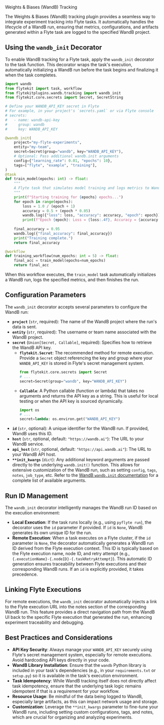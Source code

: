 
<!--
help_text: ''
key: summary_weights_&_biases_(wandb)_tracking_2cb60dfb-a1c9-4abe-9aa7-59db646a31ea
modules:
- flytekitplugins.wandb
- flytekitplugins.wandb.tracking
questions_to_answer: []
type: summary

-->
Weights & Biases (WandB) Tracking

The Weights & Biases (WandB) tracking plugin provides a seamless way to integrate experiment tracking into Flyte tasks. It automatically handles the lifecycle of a WandB run, ensuring that metrics, configurations, and artifacts generated within a Flyte task are logged to the specified WandB project.

## Using the `wandb_init` Decorator

To enable WandB tracking for a Flyte task, apply the `wandb_init` decorator to the task function. This decorator wraps the task's execution, automatically initializing a WandB run before the task begins and finalizing it when the task completes.

```python
import wandb
from flytekit import task, workflow
from flytekitplugins.wandb.tracking import wandb_init
from flytekit.core.secrets import Secret, SecretString

# Define your WANDB_API_KEY secret in Flyte
# For example, in your project's `secrets.yaml` or via Flyte console
# secrets:
#   - name: wandb-api-key
#     group: wandb
#     key: WANDB_API_KEY

@wandb_init(
    project="my-flyte-experiments",
    entity="my-team",
    secret=Secret(group="wandb", key="WANDB_API_KEY"),
    # Optional: Pass additional wandb.init arguments
    config={"learning_rate": 0.01, "epochs": 10},
    tags=["flyte", "example", "training"],
)
@task
def train_model(epochs: int) -> float:
    """
    A Flyte task that simulates model training and logs metrics to WandB.
    """
    print(f"Starting training for {epochs} epochs...")
    for epoch in range(epochs):
        loss = 1.0 / (epoch + 1)
        accuracy = 0.5 + (epoch * 0.05)
        wandb.log({"loss": loss, "accuracy": accuracy, "epoch": epoch})
        print(f"Epoch {epoch}: Loss = {loss:.4f}, Accuracy = {accuracy:.4f}")
    
    final_accuracy = 0.95
    wandb.log({"final_accuracy": final_accuracy})
    print("Training complete.")
    return final_accuracy

@workflow
def training_workflow(num_epochs: int = 5) -> float:
    final_acc = train_model(epochs=num_epochs)
    return final_acc

```

When this workflow executes, the `train_model` task automatically initializes a WandB run, logs the specified metrics, and then finishes the run.

## Configuration Parameters

The `wandb_init` decorator accepts several parameters to configure the WandB run:

*   **`project`** (`str`, required): The name of the WandB project where the run's data is sent.
*   **`entity`** (`str`, required): The username or team name associated with the WandB project.
*   **`secret`** (`Union[Secret, Callable]`, required): Specifies how to retrieve the WandB API key.
    *   **`flytekit.Secret`**: The recommended method for remote execution. Provide a `Secret` object referencing the key and group where your `WANDB_API_KEY` is stored in Flyte's secret management system.
        ```python
        from flytekit.core.secrets import Secret
        # ...
        secret=Secret(group="wandb", key="WANDB_API_KEY")
        ```
    *   **`Callable`**: A Python callable (function or lambda) that takes no arguments and returns the API key as a string. This is useful for local testing or when the API key is sourced dynamically.
        ```python
        import os
        # ...
        secret=lambda: os.environ.get("WANDB_API_KEY")
        ```
*   **`id`** (`str`, optional): A unique identifier for the WandB run. If provided, WandB uses this ID.
*   **`host`** (`str`, optional, default: `"https://wandb.ai"`): The URL to your WandB service.
*   **`api_host`** (`str`, optional, default: `"https://api.wandb.ai"`): The URL to your WandB API host.
*   **`**init_kwargs`** (`dict`): Any additional keyword arguments are passed directly to the underlying `wandb.init()` function. This allows for extensive customization of the WandB run, such as setting `config`, `tags`, `notes`, `job_type`, etc. Refer to the [WandB `wandb.init` documentation](https://docs.wandb.ai/ref/python/init) for a complete list of available arguments.

## Run ID Management

The `wandb_init` decorator intelligently manages the WandB run ID based on the execution environment:

*   **Local Execution**: If the task runs locally (e.g., using `pyflyte run`), the decorator uses the `id` parameter if provided. If `id` is `None`, WandB generates its own unique ID for the run.
*   **Remote Execution**: When a task executes on a Flyte cluster, if the `id` parameter is `None`, the decorator automatically generates a WandB run ID derived from the Flyte execution context. This ID is typically based on the Flyte execution name, node ID, and retry attempt (e.g., `{.executionName}-{.nodeID}-{.taskRetryAttempt}`). This automatic ID generation ensures traceability between Flyte executions and their corresponding WandB runs. If an `id` is explicitly provided, it takes precedence.

## Linking Flyte Executions

For remote executions, the `wandb_init` decorator automatically injects a link to the Flyte execution URL into the notes section of the corresponding WandB run. This feature provides a direct navigation path from the WandB UI back to the specific Flyte execution that generated the run, enhancing experiment traceability and debugging.

## Best Practices and Considerations

*   **API Key Security**: Always manage your `WANDB_API_KEY` securely using Flyte's secret management system, especially for remote executions. Avoid hardcoding API keys directly in your code.
*   **WandB Library Installation**: Ensure that the `wandb` Python library is included in your task's dependencies (e.g., in your `requirements.txt` or `setup.py`) so it is available in the task's execution environment.
*   **Task Idempotency**: While WandB tracking itself does not directly affect task idempotency, ensure that the underlying task logic remains idempotent if that is a requirement for your workflow.
*   **Resource Usage**: Be mindful of the data being logged to WandB, especially large artifacts, as this can impact network usage and storage.
*   **Customization**: Leverage the `**init_kwargs` parameter to fine-tune your WandB runs, including setting custom configurations, tags, and notes, which are crucial for organizing and analyzing experiments.
<!--
key: summary_weights_&_biases_(wandb)_tracking_2cb60dfb-a1c9-4abe-9aa7-59db646a31ea
type: summary_end

-->
<!--
code_unit: flytekitplugins.wandb.examples.wandb_tracking_example
code_unit_type: class
help_text: ''
key: example_cff8ec40-0f78-4ab5-9a84-f6b94636c626
type: example

-->